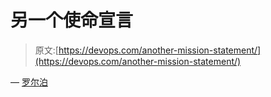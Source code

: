 # 另一个使命宣言

> 原文:[https://devops.com/another-mission-statement/](https://devops.com/another-mission-statement/)

— [罗尔泊](https://devops.com/author/breselman/)